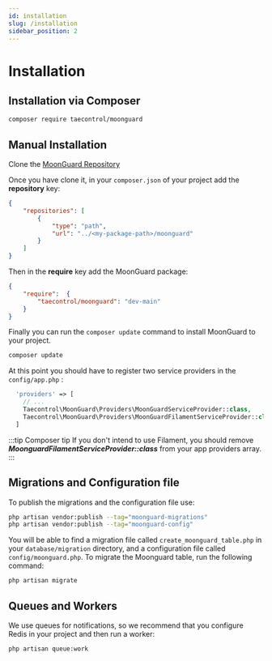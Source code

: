 ```yaml
---
id: installation
slug: /installation
sidebar_position: 2
---
```


# Installation

## Installation via Composer

```bash
composer require taecontrol/moonguard
```

## Manual Installation

Clone the [MoonGuard Repository](https://github.com/teacontrol/moonguard)

Once you have clone it, in your `composer.json` of your project add the
**repository** key:

```json
{
    "repositories": [
        {
            "type": "path",
            "url": "../<my-package-path>/moonguard"
        }
    ]
}
```
Then in the **require** key add the MoonGuard package:

```json
{
    "require":  {
        "taecontrol/moonguard": "dev-main"
    }
}
```
Finally you can run the `composer update` command to install MoonGuard to your project.

```bash
composer update
```

At this point you should have to register two service providers in
the `config/app.php`  :

```php
  'providers' => [
    // ...
    Taecontrol\MoonGuard\Providers\MoonGuardServiceProvider::class,
    Taecontrol\MoonGuard\Providers\MoonGuardFilamentServiceProvider::class,
  ]
```

:::tip Composer tip
If you don't intend to use Filament, you should remove **_MoonguardFilamentServiceProvider::class_** from your app providers array.
:::

## Migrations and Configuration file

To publish the migrations and the configuration file use:

```bash
php artisan vendor:publish --tag="moonguard-migrations"
php artisan vendor:publish --tag="moonguard-config"
```

You will be able to find a migration file called `create_moonguard_table.php` in your `database/migration` directory, and a configuration file called `config/moonguard.php`. To migrate the Moonguard table, run the following command:

```bash
php artisan migrate
```

## Queues and Workers

We use queues for notifications, so we recommend that you configure Redis in your project and then run a worker:

```bash
php artisan queue:work
```
